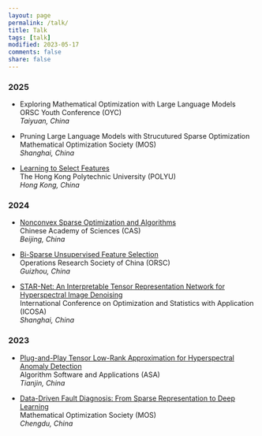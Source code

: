 ```yaml
---
layout: page
permalink: /talk/
title: Talk
tags: [talk]
modified: 2023-05-17 
comments: false
share: false
---
```



### 2025

* Exploring Mathematical Optimization with Large Language Models <br>
ORSC Youth Conference (OYC)<br>
<i>Taiyuan, China</i><br>


* Pruning Large Language Models with Strucutured Sparse Optimization<br>
Mathematical Optimization Society (MOS)<br>
<i>Shanghai, China</i><br>


* <a href="../talk/2025-POLYU.pdf" class="textlink" target="_blank"> Learning to Select Features </a> <br>
The Hong Kong Polytechnic University (POLYU)<br>
<i>Hong Kong, China</i><br>


### 2024

* <a href="../talk/2024-CAS.pdf" class="textlink" target="_blank"> Nonconvex Sparse Optimization and Algorithms</a> <br>
Chinese Academy of Sciences  (CAS)<br>
<i>Beijing, China</i><br>

* <a href="../talk/2024-ORSC.pdf" class="textlink" target="_blank"> Bi-Sparse Unsupervised Feature Selection </a> <br>
Operations Research Society of China (ORSC)<br>
<i>Guizhou, China</i><br>

* <a href="../talk/2024-ICOSA.pdf" class="textlink" target="_blank"> STAR-Net: An Interpretable Tensor Representation Network for Hyperspectral Image Denoising </a> <br>
International Conference on Optimization and Statistics with Application  (ICOSA)<br>
<i>Shanghai, China</i><br>



### 2023

* <a href="../talk/2023-ASA.pdf" class="textlink" target="_blank"> Plug-and-Play Tensor Low-Rank Approximation for Hyperspectral Anomaly Detection </a> <br>
Algorithm Software and Applications (ASA) <br>
<i>Tianjin, China</i><br>


* <a href="../talk/2023-MOS.pdf" class="textlink" target="_blank"> Data-Driven Fault Diagnosis: From Sparse Representation to Deep Learning </a> <br>
Mathematical Optimization Society (MOS)<br>
<i>Chengdu, China</i><br>


